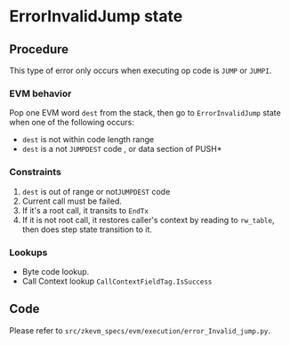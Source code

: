 # ErrorInvalidJump state

## Procedure

This type of error only occurs when executing op code is `JUMP` or `JUMPI`.

### EVM behavior

Pop one EVM word `dest` from the stack, then go to `ErrorInvalidJump` state when
one of the following occurs:

-  `dest` is not within code length range
-  `dest` is a not `JUMPDEST` code , or data section of PUSH*

### Constraints

1. `dest` is out of range or not`JUMPDEST` code
2. Current call must be failed.
3. If it's a root call, it transits to `EndTx`
4. If it is not root call, it restores caller's context by reading to `rw_table`, then does step state transition to it.

### Lookups

- Byte code lookup.
- Call Context lookup `CallContextFieldTag.IsSuccess`

## Code

Please refer to `src/zkevm_specs/evm/execution/error_Invalid_jump.py`.
